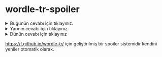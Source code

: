 # wordle-tr-spoiler

<details>
  <summary>Bugünün cevabı için tıklayınız.</summary>
  <br>
    <b> taşlı </b>
</details>

<details>
  <summary>Yarının cevabı için tıklayınız</summary>
  <br>
   <b> kayşa </b>
</details>

<details>
  <summary>Dünün cevabı için tıklayınız </summary>
  <br>
  <b> mujik </b>
</details>

https://f.github.io/wordle-tr/ için geliştirilmiş bir spoiler sistemidir kendini yeniler otomatik olarak.

